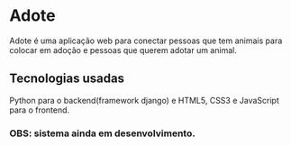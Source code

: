 # Adote
 Adote é uma aplicação web para conectar pessoas que tem animais para colocar em adoção e pessoas que querem adotar um animal.
 
 ## Tecnologias usadas
 Python para o backend(framework django) e HTML5, CSS3 e JavaScript para o frontend.

### OBS: sistema ainda em desenvolvimento.
